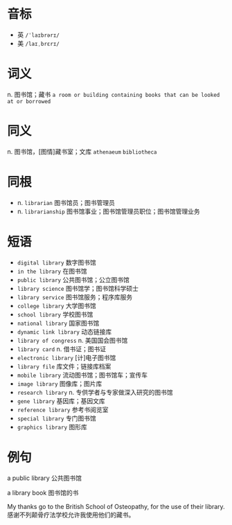 # 音标

- 英 `/ˈlaɪbrərɪ/`
- 美 `/laɪˌbrɛrɪ/`

# 词义

n. 图书馆；藏书
`a room or building containing books that can be looked at or borrowed`

# 同义

n. 图书馆，[图情]藏书室；文库
`athenaeum` `bibliotheca`

# 同根

- n. `librarian` 图书馆员；图书管理员
- n. `librarianship` 图书馆事业；图书馆管理员职位；图书馆管理业务

# 短语

- `digital library` 数字图书馆
- `in the library` 在图书馆
- `public library` 公共图书馆；公立图书馆
- `library science` 图书馆学；图书馆科学硕士
- `library service` 图书馆服务；程序库服务
- `college library` 大学图书馆
- `school library` 学校图书馆
- `national library` 国家图书馆
- `dynamic link library` 动态链接库
- `library of congress` n. 美国国会图书馆
- `library card` n. 借书证；图书证
- `electronic library` [计]电子图书馆
- `library file` 库文件；链接库档案
- `mobile library` 流动图书馆；图书馆车；宣传车
- `image library` 图像库；图片库
- `research library` n. 专供学者与专家做深入研究的图书馆
- `gene library` 基因库；基因文库
- `reference library` 参考书阅览室
- `special library` 专门图书馆
- `graphics library` 图形库

# 例句

a public library
公共图书馆

a library book
图书馆的书

My thanks go to the British School of Osteopathy, for the use of their library.
感谢不列颠骨疗法学校允许我使用他们的藏书。


